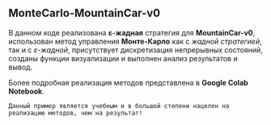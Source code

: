 ## MonteCarlo-MountainCar-v0

В данном коде реализована **ε-жадная** стратегия для  **MountainCar-v0**, использован метод управления **Монте-Карло** как с *жадной стратегией*, так и с *ε-жадной*, присутствует дискретизация непрерывных состояний, созданы функции визуализации и выполнен анализ результатов и вывод.

Более подробная реализация методов представлена в **Google Colab Notebook**.

    Данный пример является учебным и в большой степени нацелен на реализацию методов, чем на результат!